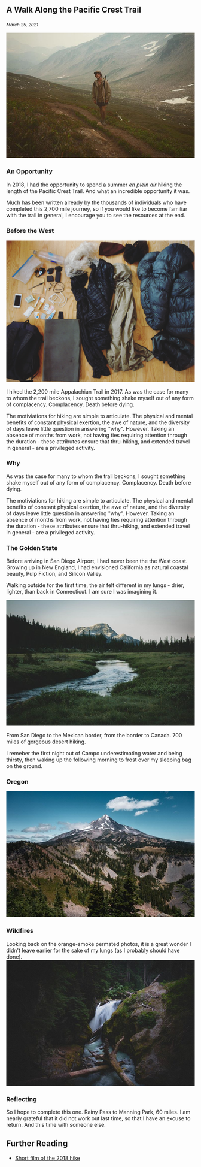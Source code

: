 [//]: # (Date)

## A Walk Along the Pacific Crest Trail

<small><i>March 25, 2021</i></small>

<img class="md-image" src="./static/assets/articles/pct/sad.jpg" />

### An Opportunity

In 2018, I had the opportunity to spend a summer <i>en plein air</i> hiking the length of the Pacific Crest Trail. And what an incredible opportunity it was.

Much has been written already by the thousands of individuals who have completed this 2,700 mile journey, so if you would like to become familiar with the trail in general, I encourage you to see the resources at the end.

### Before the West

<img class="md-image" src="./static/assets/articles/pct/gear.jpg" />

I hiked the 2,200 mile Appalachian Trail in 2017.
As was the case for many to whom the trail beckons, I sought something shake myself out of any form of complacency. Complacency. Death before dying.

The motiviations for hiking are simple to articulate. The physical and mental benefits of constant physical exertion, the awe of nature, and the diversity of days leave little question in answering "why". However. Taking an absence of months from work, not having ties requiring attention through the duration - these attributes ensure that thru-hiking, and extended travel in general - are a privileged activity.

### Why

As was the case for many to whom the trail beckons, I sought something shake myself out of any form of complacency. Complacency. Death before dying.

The motiviations for hiking are simple to articulate. The physical and mental benefits of constant physical exertion, the awe of nature, and the diversity of days leave little question in answering "why". However. Taking an absence of months from work, not having ties requiring attention through the duration - these attributes ensure that thru-hiking, and extended travel in general - are a privileged activity.

### The Golden State

Before arriving in San Diego Airport, I had never been the the West coast. Growing up in New England, I had envisioned California as natural coastal beauty, Pulp Fiction, and Silicon Valley.

Walking outside for the first time, the air felt different in my lungs - drier, lighter, than back in Connecticut. I am sure I was imagining it.

<img class="md-image" src="./static/assets/articles/pct/yosemite.jpg" />

From San Diego to the Mexican border, from the border to Canada. 700 miles of gorgeous desert hiking.

I remeber the first night out of Campo underestimating water and being thirsty, then waking up the following morning to frost over my sleeping bag on the ground.

### Oregon

<img class="md-image" src="./static/assets/articles/pct/hood2.jpg" />

### Wildfires

Looking back on the orange-smoke permated photos, it is a great wonder I didn't leave earlier for the sake of my lungs (as I probably should have done).
<img class="md-image" src="./static/assets/articles/pct/cascades.jpg" />

### Reflecting

So I hope to complete this one. Rainy Pass to Manning Park, 60 miles. I am nearly grateful that it did not work out last time, so that I have an excuse to return. And this time with someone else.

## Further Reading

- <a href="#"><span>Short film of the 2018 hike</span></a>